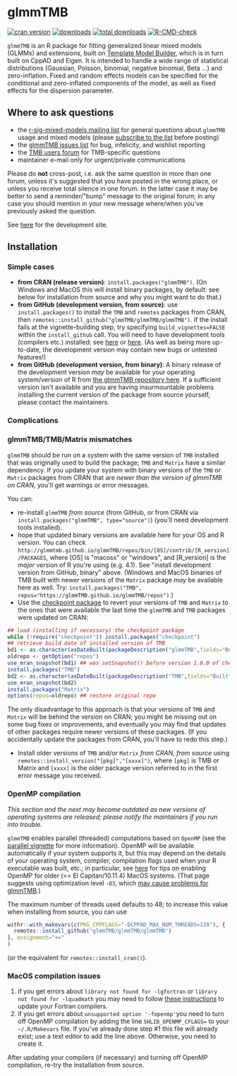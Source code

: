# glmmTMB

<!-- badges: start -->
[![cran version](http://www.r-pkg.org/badges/version/glmmTMB)](https://cran.r-project.org/package=glmmTMB)
[![downloads](http://cranlogs.r-pkg.org/badges/glmmTMB)](http://cranlogs.r-pkg.org/badges/glmmTMB)
[![total downloads](http://cranlogs.r-pkg.org/badges/grand-total/glmmTMB)](http://cranlogs.r-pkg.org/badges/grand-total/glmmTMB)
[![R-CMD-check](https://github.com/glmmTMB/glmmTMB/workflows/R-CMD-check/badge.svg)](https://github.com/glmmTMB/glmmTMB/actions)
<!-- badges: end -->

`glmmTMB` is an R package for fitting generalized linear mixed models (GLMMs) and extensions, built on [Template Model Builder](https://github.com/kaskr/adcomp), which is in turn built on CppAD and Eigen. It is intended to handle a wide range of statistical distributions (Gaussian, Poisson, binomial, negative binomial, Beta ...) and zero-inflation. Fixed and random effects models can be specified for the conditional and zero-inflated components of the model, as well as fixed effects for the dispersion parameter.

## Where to ask questions

- the [r-sig-mixed-models mailing list](https://stat.ethz.ch/mailman/listinfo/r-sig-mixed-models) for general questions about `glmmTMB` usage and mixed models (please [subscribe to the list](https://stat.ethz.ch/mailman/listinfo/r-sig-mixed-models) before posting)
- the [glmmTMB issues list](https://github.com/glmmTMB/glmmTMB/issues) for bug, infelicity, and wishlist reporting
- the [TMB users forum](https://groups.google.com/forum/#!forum/tmb-users) for TMB-specific questions
- maintainer e-mail only for urgent/private communications

Please do **not** cross-post, i.e. ask the same question in more than one forum, unless it's suggested that you have posted in the wrong place, or unless you receive total silence in one forum. In the latter case it may be better to send a reminder/"bump" message to the original forum; in any case you should mention in your new message where/when you've previously asked the question.

See [here](https://github.com/glmmTMB/glmmTMB) for the development site.

## Installation 

### Simple cases

- **from CRAN (release version)**: `install.packages("glmmTMB")`. (On Windows and MacOS this will install binary packages, by default: see below for installation from source and why you might want to do that.)
- **from GitHub (development version, from source)**: use `install.packages()` to install the `TMB` and `remotes` packages from CRAN, then `remotes::install_github("glmmTMB/glmmTMB/glmmTMB")`. If the install fails at the vignette-building step, try specifying `build_vignettes=FALSE` within the `install_github` call. You will need to have development tools (compilers etc.) installed: see [here](https://support.rstudio.com/hc/en-us/articles/200486498-Package-Development-Prerequisites) or [here](https://teuder.github.io/rcpp4everyone_en/020_install.html). (As well as being more up-to-date, the development version may contain new bugs or untested features!)
- **from GitHub (development version, from binary)**: A binary release of the development version *may* be available for your operating system/version of R from [the glmmTMB repository here](./repos/index.html). If a sufficient version isn't available and you are having insurmountable problems installing the current version of the package from source yourself, please contact the maintainers.

### Complications

### glmmTMB/TMB/Matrix mismatches

`glmmTMB` should be run on a system with the same version of `TMB` installed that was originally used to build the package; `TMB` and `Matrix` have a similar dependency. If you update your system with binary versions of the `TMB` or `Matrix` packages from CRAN that are *newer than the version of glmmTMB on CRAN*, you'll get warnings or error messages. 

You can:

- re-install `glmmTMB` *from source* (from GitHub, or from CRAN via `install.packages("glmmTMB", type="source")`) (you'll need development tools installed).
- hope that updated binary versions are available here for your OS and R version. You can check `http://glmmtmb.github.io/glmmTMB/repos/bin/[OS]/contrib/[R_version]/PACKAGES`, where [OS] is "macosx" or "windows", and [R_version] is the *major* version of R you're using (e.g. 4.1). See "install development version from GitHub, binary" above. (Windows and MacOS binaries of TMB built with newer versions of the `Matrix` package *may* be available here as well. Try: `install.packages("TMB", repos="https://glmmTMB.github.io/glmmTMB/repos")`.)
- Use the [checkpoint package]( https://CRAN.R-project.org/package=checkpoint) to revert your versions of `TMB` and `Matrix` to the ones that were available the last time the `glmmTMB` and `TMB` packages were updated on CRAN:

```r
## load (installing if necessary) the checkpoint package
while (!require("checkpoint")) install.packages("checkpoint")
## retrieve build date of installed version of TMB
bd1 <- as.character(asDateBuilt(packageDescription("glmmTMB",fields="Built")))
oldrepo <- getOption("repos")
use_mran_snapshot(bd1) ## was setSnapshot() before version 1.0.0 of checkpoint
install.packages("TMB")
bd2 <- as.character(asDateBuilt(packageDescription("TMB",fields="Built")))
use_mran_snapshot(bd2)
install.packages("Matrix")
options(repos=oldrepo) ## restore original repo
```
The only disadvantage to this approach is that your versions of `TMB` and `Matrix` will be behind the version on CRAN; you might be missing out on some bug fixes or improvements, and eventually you may find that updates of other packages require newer versions of these packages. (If you accidentally update the packages from CRAN, you'll have to redo this step.)
- Install older versions of `TMB` and/or `Matrix` *from CRAN, from source* using `remotes::install_version("[pkg]","[xxxx]")`, where `[pkg]` is TMB or Matrix and `[xxxx]` is the older package version referred to in the first error message you received.


### OpenMP compilation

*This section and the next may become outdated as new versions of operating systems are released; please notify the maintainers if you run into trouble.*

`glmmTMB` enables parallel (threaded) computations based on `OpenMP` (see the [parallel vignette](glmmTMB/vignettes/parallel.Rmd) for more information). OpenMP will be available automatically if your system supports it, but this may depend on the details of your operating system, compiler, compilation flags used when your R executable was built, etc.; in particular, see [here](https://github.com/Rdatatable/data.table/wiki/Installation#openmp-enabled-compiler-for-mac) for tips on enabling OpenMP for older (<= El Capitan/10.11.4) MacOS systems. (That page suggests using optimization level `-O3`, which [may cause problems for glmmTMB](https://github.com/glmmTMB/glmmTMB/issues/297).)

The maximum number of threads used defaults to 48; to increase this value when installing from source, you can use

```r
withr::with_makevars(c(PKG_CPPFLAGS="-DCPPAD_MAX_NUM_THREADS=128"), {
  remotes::install_github("glmmTMB/glmmTMB/glmmTMB")
}, assignment="+="
)
```
(or the equivalent for `remotes::install_cran()`).

### MacOS compilation issues

1. if you get errors about `library not found for -lgfortran` or `library not found for -lquadmath` you may need to follow [these instructions](https://thecoatlessprofessor.com/programming/rcpp-rcpparmadillo-and-os-x-mavericks--lgfortran-and--lquadmath-error/) to update your Fortran compilers.
2. if you get errors about `unsupported option '-fopenmp'`you need to turn off OpenMP compilation by adding the line `SHLIB_OPENMP_CFLAGS=` to your `~/.R/Makevars` file. If you've already done step #1 this file will already exist; use a text editor to add the line above. Otherwise, you need to create it.

After updating your compilers (if necessary) and turning off OpenMP compilation, re-try the installation from source.





